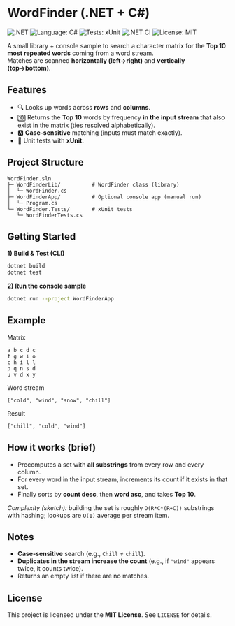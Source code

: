 # WordFinder (.NET + C#)

![.NET](https://img.shields.io/badge/.NET-8-512BD4?logo=dotnet&logoColor=white)
![Language: C#](https://img.shields.io/badge/Language-C%23-239120?logo=csharp&logoColor=white)
![Tests: xUnit](https://img.shields.io/badge/Tests-xUnit-6aa84f)
![.NET CI](https://github.com/mgomez-dev-code/WordFinder/actions/workflows/dotnet.yml/badge.svg)
![License: MIT](https://img.shields.io/badge/License-MIT-green)

A small library + console sample to search a character matrix for the **Top 10 most repeated words** coming from a word stream.  
Matches are scanned **horizontally (left→right)** and **vertically (top→bottom)**.


## Features

- 🔍 Looks up words across **rows** and **columns**.
- 🔟 Returns the **Top 10** words by frequency **in the input stream** that also exist in the matrix (ties resolved alphabetically).
- 🅰️ **Case-sensitive** matching (inputs must match exactly).
- 🧪 Unit tests with **xUnit**.

## Project Structure

    WordFinder.sln
    ├─ WordFinderLib/          # WordFinder class (library)
    │  └─ WordFinder.cs
    ├─ WordFinderApp/          # Optional console app (manual run)
    │  └─ Program.cs
    └─ WordFinder.Tests/       # xUnit tests
       └─ WordFinderTests.cs

## Getting Started

**1) Build & Test (CLI)**

```bash
dotnet build
dotnet test
```

**2) Run the console sample**

```bash
dotnet run --project WordFinderApp
```

## Example

Matrix

    a b c d c
    f g w i o
    c h i l l
    p q n s d
    u v d x y

Word stream

    ["cold", "wind", "snow", "chill"]

Result

    ["chill", "cold", "wind"]

## How it works (brief)

- Precomputes a set with **all substrings** from every row and every column.
- For every word in the input stream, increments its count if it exists in that set.
- Finally sorts by **count desc**, then **word asc**, and takes **Top 10**.

*Complexity (sketch):* building the set is roughly `O(R*C*(R+C))` substrings with hashing; lookups are `O(1)` average per stream item.

## Notes

- **Case-sensitive** search (e.g., `Chill` ≠ `chill`).
- **Duplicates in the stream increase the count** (e.g., if `"wind"` appears twice, it counts twice).
- Returns an empty list if there are no matches.

## License

This project is licensed under the **MIT License**. See `LICENSE` for details.